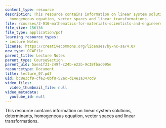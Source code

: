 ```yaml
---
content_type: resource
description: This resource contains information on linear system solutions, determinants,
  homogeneous equation, vector spaces and linear transformations.
file: /courses/3-016-mathematics-for-materials-scientists-and-engineers-fall-2005/bc8e3cf9cfe20bf852acd14e1a347cd9_lecture_07.pdf
file_size: 156136
file_type: application/pdf
learning_resource_types:
- Lecture Notes
license: https://creativecommons.org/licenses/by-nc-sa/4.0/
ocw_type: OCWFile
parent_title: Lecture Notes
parent_type: CourseSection
parent_uid: 5aea1f21-249f-c24b-e22b-9c38fbac095e
resourcetype: Document
title: lecture_07.pdf
uid: bc8e3cf9-cfe2-0bf8-52ac-d14e1a347cd9
video_files:
  video_thumbnail_file: null
video_metadata:
  youtube_id: null
---
```

This resource contains information on linear system solutions, determinants, homogeneous equation, vector spaces and linear transformations.